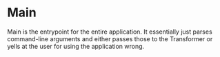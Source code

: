 # Main

Main is the entrypoint for the entire application.
It essentially just parses command-line arguments and either passes those to the Transformer or yells at the user for using the application wrong.
